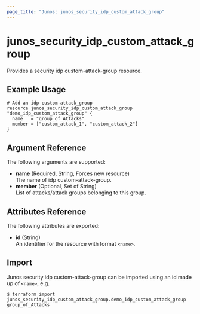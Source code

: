 ```yaml
---
page_title: "Junos: junos_security_idp_custom_attack_group"
---
```


# junos_security_idp_custom_attack_group

Provides a security idp custom-attack-group resource.

## Example Usage

```hcl
# Add an idp custom-attack_group
resource junos_security_idp_custom_attack_group "demo_idp_custom_attack_group" {
  name   = "group_of_Attacks"
  member = ["custom_attack_1", "custom_attack_2"]
}
```

## Argument Reference

The following arguments are supported:

- **name** (Required, String, Forces new resource)  
  The name of idp custom-attack-group.
- **member** (Optional, Set of String)  
  List of attacks/attack groups belonging to this group.

## Attributes Reference

The following attributes are exported:

- **id** (String)  
  An identifier for the resource with format `<name>`.

## Import

Junos security idp custom-attack-group can be imported using an id made up of `<name>`, e.g.

```shell
$ terraform import junos_security_idp_custom_attack_group.demo_idp_custom_attack_group group_of_Attacks
```

